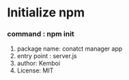 # Initialize npm 
### command : npm init
1. package name: conatct manager app
2. entry point : server.js
3. author: Kemboi
4. License: MIT
